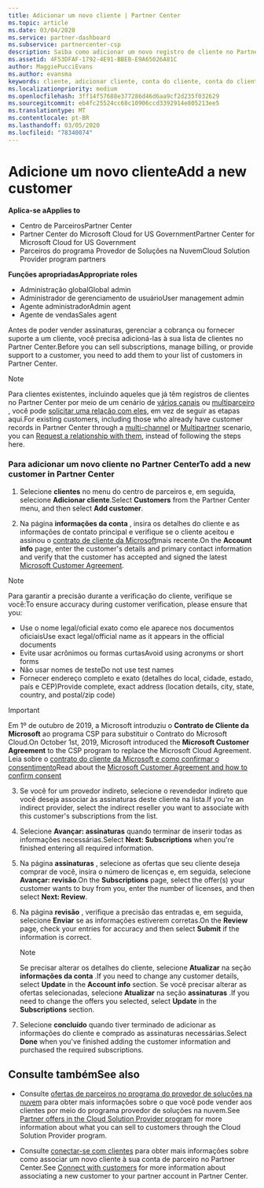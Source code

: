 ```yaml
---
title: Adicionar um novo cliente | Partner Center
ms.topic: article
ms.date: 03/04/2020
ms.service: partner-dashboard
ms.subservice: partnercenter-csp
description: Saiba como adicionar um novo registro de cliente no Partner Center. Em seguida, você pode vender as assinaturas de cliente, gerenciar a cobrança ou fornecer suporte ao cliente.
ms.assetid: 4F53DFAF-1792-4E91-BBEB-E9A65026A81C
author: MaggiePucciEvans
ms.author: evansma
keywords: cliente, adicionar cliente, conta do cliente, conta do cliente no Partner Center, clientes, adicionar clientes, criar conta do cliente
ms.localizationpriority: medium
ms.openlocfilehash: 3ff14f57688e377286d46d6aa9cf2d235f032629
ms.sourcegitcommit: eb4fc25524cc68c10906ccd3392914e805213ee5
ms.translationtype: MT
ms.contentlocale: pt-BR
ms.lasthandoff: 03/05/2020
ms.locfileid: "78340074"
---
```

# <a name="add-a-new-customer"></a><span data-ttu-id="20dff-105">Adicione um novo cliente</span><span class="sxs-lookup"><span data-stu-id="20dff-105">Add a new customer</span></span> 

<span data-ttu-id="20dff-106">**Aplica-se a**</span><span class="sxs-lookup"><span data-stu-id="20dff-106">**Applies to**</span></span>

- <span data-ttu-id="20dff-107">Centro de Parceiros</span><span class="sxs-lookup"><span data-stu-id="20dff-107">Partner Center</span></span>
- <span data-ttu-id="20dff-108">Partner Center do Microsoft Cloud for US Government</span><span class="sxs-lookup"><span data-stu-id="20dff-108">Partner Center for Microsoft Cloud for US Government</span></span>
- <span data-ttu-id="20dff-109">Parceiros do programa Provedor de Soluções na Nuvem</span><span class="sxs-lookup"><span data-stu-id="20dff-109">Cloud Solution Provider program partners</span></span>

<span data-ttu-id="20dff-110">**Funções apropriadas**</span><span class="sxs-lookup"><span data-stu-id="20dff-110">**Appropriate roles**</span></span>

- <span data-ttu-id="20dff-111">Administração global</span><span class="sxs-lookup"><span data-stu-id="20dff-111">Global admin</span></span>
- <span data-ttu-id="20dff-112">Administrador de gerenciamento de usuário</span><span class="sxs-lookup"><span data-stu-id="20dff-112">User management admin</span></span>
- <span data-ttu-id="20dff-113">Agente administrador</span><span class="sxs-lookup"><span data-stu-id="20dff-113">Admin agent</span></span>
- <span data-ttu-id="20dff-114">Agente de vendas</span><span class="sxs-lookup"><span data-stu-id="20dff-114">Sales agent</span></span>


<span data-ttu-id="20dff-115">Antes de poder vender assinaturas, gerenciar a cobrança ou fornecer suporte a um cliente, você precisa adicioná-las à sua lista de clientes no Partner Center.</span><span class="sxs-lookup"><span data-stu-id="20dff-115">Before you can sell subscriptions, manage billing, or provide support to a customer, you need to add them to your list of customers in Partner  Center.</span></span>

>[!NOTE]
><span data-ttu-id="20dff-116">Para clientes existentes, incluindo aqueles que já têm registros de clientes no Partner Center por meio de um cenário de [vários canais](multichannel.md) ou [multiparceiro](multipartner.md) , você pode [solicitar uma relação com eles](request-a-relationship-with-a-customer.md), em vez de seguir as etapas aqui.</span><span class="sxs-lookup"><span data-stu-id="20dff-116">For existing customers, including those who already have customer records in Partner Center through a [multi-channel](multichannel.md) or [Multipartner](multipartner.md) scenario, you can [Request a relationship with them](request-a-relationship-with-a-customer.md), instead of following the steps here.</span></span>

### <a name="to-add-a-new-customer-in-partner-center"></a><span data-ttu-id="20dff-117">Para adicionar um novo cliente no Partner Center</span><span class="sxs-lookup"><span data-stu-id="20dff-117">To add a new customer in Partner Center</span></span>

1. <span data-ttu-id="20dff-118">Selecione **clientes** no menu do centro de parceiros e, em seguida, selecione **Adicionar cliente**.</span><span class="sxs-lookup"><span data-stu-id="20dff-118">Select **Customers** from the Partner Center menu, and then select **Add customer**.</span></span>

2. <span data-ttu-id="20dff-119">Na página **informações da conta** , insira os detalhes do cliente e as informações de contato principal e verifique se o cliente aceitou e assinou o [contrato de cliente da Microsoft](agreements.md)mais recente.</span><span class="sxs-lookup"><span data-stu-id="20dff-119">On the **Account info** page, enter the customer's details and primary contact information and verify that the customer has accepted and signed the latest [Microsoft Customer Agreement](agreements.md).</span></span>

>[!NOTE]
>
><span data-ttu-id="20dff-120">Para garantir a precisão durante a verificação do cliente, verifique se você:</span><span class="sxs-lookup"><span data-stu-id="20dff-120">To ensure accuracy during customer verification, please ensure that you:</span></span>
>- <span data-ttu-id="20dff-121">Use o nome legal/oficial exato como ele aparece nos documentos oficiais</span><span class="sxs-lookup"><span data-stu-id="20dff-121">Use exact legal/official name as it appears in the official documents</span></span>
>- <span data-ttu-id="20dff-122">Evite usar acrônimos ou formas curtas</span><span class="sxs-lookup"><span data-stu-id="20dff-122">Avoid using acronyms or short forms</span></span>
>- <span data-ttu-id="20dff-123">Não usar nomes de teste</span><span class="sxs-lookup"><span data-stu-id="20dff-123">Do not use test names</span></span>
>- <span data-ttu-id="20dff-124">Fornecer endereço completo e exato (detalhes do local, cidade, estado, país e CEP)</span><span class="sxs-lookup"><span data-stu-id="20dff-124">Provide complete, exact address (location details, city, state, country, and postal/zip code)</span></span>


>[!IMPORTANT] 
> <span data-ttu-id="20dff-125">Em 1º de outubro de 2019, a Microsoft introduziu o **Contrato de Cliente da Microsoft** ao programa CSP para substituir o Contrato do Microsoft Cloud.</span><span class="sxs-lookup"><span data-stu-id="20dff-125">On October 1st, 2019, Microsoft introduced the **Microsoft Customer Agreement** to the CSP program to replace the Microsoft Cloud Agreement.</span></span> <span data-ttu-id="20dff-126">Leia sobre o [contrato do cliente da Microsoft e como confirmar o consentimento](confirm-customer-agreement.md)</span><span class="sxs-lookup"><span data-stu-id="20dff-126">Read about the [Microsoft Customer Agreement and how to confirm consent](confirm-customer-agreement.md)</span></span>
  
3. <span data-ttu-id="20dff-127">Se você for um provedor indireto, selecione o revendedor indireto que você deseja associar às assinaturas deste cliente na lista.</span><span class="sxs-lookup"><span data-stu-id="20dff-127">If you're an indirect provider, select the indirect reseller you want to associate with this customer's subscriptions from the list.</span></span>

4. <span data-ttu-id="20dff-128">Selecione **Avançar: assinaturas** quando terminar de inserir todas as informações necessárias.</span><span class="sxs-lookup"><span data-stu-id="20dff-128">Select **Next: Subscriptions** when you're finished entering all required information.</span></span>

5. <span data-ttu-id="20dff-129">Na página **assinaturas** , selecione as ofertas que seu cliente deseja comprar de você, insira o número de licenças e, em seguida, selecione **Avançar: revisão**.</span><span class="sxs-lookup"><span data-stu-id="20dff-129">On the **Subscriptions** page, select the offer(s) your customer wants to buy from you, enter the number of licenses, and then select **Next: Review**.</span></span>

6. <span data-ttu-id="20dff-130">Na página **revisão** , verifique a precisão das entradas e, em seguida, selecione **Enviar** se as informações estiverem corretas.</span><span class="sxs-lookup"><span data-stu-id="20dff-130">On the **Review** page, check your entries for accuracy and then select **Submit** if the information is correct.</span></span>

    >[!NOTE]
    ><span data-ttu-id="20dff-131">Se precisar alterar os detalhes do cliente, selecione **Atualizar** na seção **informações da conta** .</span><span class="sxs-lookup"><span data-stu-id="20dff-131">If you need to change any customer details, select **Update** in the **Account info** section.</span></span> <span data-ttu-id="20dff-132">Se você precisar alterar as ofertas selecionadas, selecione **Atualizar** na seção **assinaturas** .</span><span class="sxs-lookup"><span data-stu-id="20dff-132">If you need to change the offers you selected, select **Update** in the **Subscriptions** section.</span></span>

7. <span data-ttu-id="20dff-133">Selecione **concluído** quando tiver terminado de adicionar as informações do cliente e comprado as assinaturas necessárias.</span><span class="sxs-lookup"><span data-stu-id="20dff-133">Select **Done** when you've finished adding the customer information and purchased the required subscriptions.</span></span>

## <a name="see-also"></a><span data-ttu-id="20dff-134">Consulte também</span><span class="sxs-lookup"><span data-stu-id="20dff-134">See also</span></span>

- <span data-ttu-id="20dff-135">Consulte [ofertas de parceiros no programa do provedor de soluções na nuvem](csp-offers.md) para obter mais informações sobre o que você pode vender aos clientes por meio do programa provedor de soluções na nuvem.</span><span class="sxs-lookup"><span data-stu-id="20dff-135">See [Partner offers in the Cloud Solution Provider program](csp-offers.md) for more information about what you can sell to customers through the Cloud Solution Provider program.</span></span>

- <span data-ttu-id="20dff-136">Consulte [conectar-se com clientes](customer-accounts.md) para obter mais informações sobre como associar um novo cliente à sua conta de parceiro no Partner Center.</span><span class="sxs-lookup"><span data-stu-id="20dff-136">See [Connect with customers](customer-accounts.md) for more information about associating a new customer to your partner account in Partner Center.</span></span>
